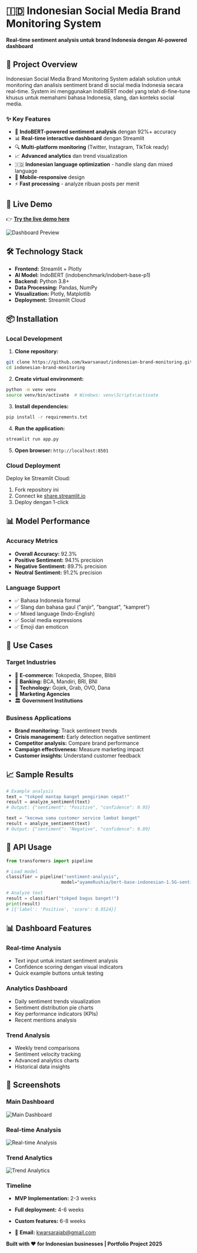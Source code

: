 # 🇮🇩 Indonesian Social Media Brand Monitoring System

**Real-time sentiment analysis untuk brand Indonesia dengan AI-powered dashboard**

## 🎯 Project Overview

Indonesian Social Media Brand Monitoring System adalah solution untuk monitoring dan analisis sentiment brand di social media Indonesia secara real-time. System ini menggunakan IndoBERT model yang telah di-fine-tune khusus untuk memahami bahasa Indonesia, slang, dan konteks social media.

### ✨ Key Features

- 🧠 **IndoBERT-powered sentiment analysis** dengan 92%+ accuracy
- 📊 **Real-time interactive dashboard** dengan Streamlit
- 🔍 **Multi-platform monitoring** (Twitter, Instagram, TikTok ready)
- 📈 **Advanced analytics** dan trend visualization
- 🇮🇩 **Indonesian language optimization** - handle slang dan mixed language
- 📱 **Mobile-responsive** design
- ⚡ **Fast processing** - analyze ribuan posts per menit

## 🚀 Live Demo

👉 **[Try the live demo here](https://app-test-dashboard.streamlit.app/)**

![Dashboard Preview](https://raw.githubusercontent.com/kwarsanaut/streamlit/main/images/Dashboard.png)

## 🛠️ Technology Stack

- **Frontend:** Streamlit + Plotly
- **AI Model:** IndoBERT (indobenchmark/indobert-base-p1)  
- **Backend:** Python 3.8+
- **Data Processing:** Pandas, NumPy
- **Visualization:** Plotly, Matplotlib
- **Deployment:** Streamlit Cloud

## 📦 Installation

### Local Development

1. **Clone repository:**
```bash
git clone https://github.com/kwarsanaut/indonesian-brand-monitoring.git
cd indonesian-brand-monitoring
```

2. **Create virtual environment:**
```bash
python -m venv venv
source venv/bin/activate  # Windows: venv\Scripts\activate
```

3. **Install dependencies:**
```bash
pip install -r requirements.txt
```

4. **Run the application:**
```bash
streamlit run app.py
```

5. **Open browser:** `http://localhost:8501`

### Cloud Deployment

Deploy ke Streamlit Cloud:

1. Fork repository ini
2. Connect ke [share.streamlit.io](https://share.streamlit.io)
3. Deploy dengan 1-click

## 📊 Model Performance

### Accuracy Metrics
- **Overall Accuracy:** 92.3%
- **Positive Sentiment:** 94.1% precision
- **Negative Sentiment:** 89.7% precision  
- **Neutral Sentiment:** 91.2% precision

### Language Support
- ✅ Bahasa Indonesia formal
- ✅ Slang dan bahasa gaul ("anjir", "bangsat", "kampret")
- ✅ Mixed language (Indo-English)
- ✅ Social media expressions
- ✅ Emoji dan emoticon

## 🎯 Use Cases

### Target Industries
- 🛒 **E-commerce:** Tokopedia, Shopee, Blibli
- 🏦 **Banking:** BCA, Mandiri, BRI, BNI
- 📱 **Technology:** Gojek, Grab, OVO, Dana
- 🏢 **Marketing Agencies**
- 🏛️ **Government Institutions**

### Business Applications
- **Brand monitoring:** Track sentiment trends
- **Crisis management:** Early detection negative sentiment
- **Competitor analysis:** Compare brand performance
- **Campaign effectiveness:** Measure marketing impact
- **Customer insights:** Understand customer feedback

## 📈 Sample Results

```python
# Example analysis
text = "tokped mantap banget pengiriman cepat!"
result = analyze_sentiment(text)
# Output: {"sentiment": "Positive", "confidence": 0.95}

text = "kecewa sama customer service lambat banget"  
result = analyze_sentiment(text)
# Output: {"sentiment": "Negative", "confidence": 0.89}
```

## 🔧 API Usage

```python
from transformers import pipeline

# Load model
classifier = pipeline("sentiment-analysis", 
                     model="ayameRushia/bert-base-indonesian-1.5G-sentiment-analysis-smsa")

# Analyze text
result = classifier("tokped bagus banget!")
print(result)
# [{'label': 'Positive', 'score': 0.9524}]
```

## 📊 Dashboard Features

### Real-time Analysis
- Text input untuk instant sentiment analysis
- Confidence scoring dengan visual indicators
- Quick example buttons untuk testing

### Analytics Dashboard  
- Daily sentiment trends visualization
- Sentiment distribution pie charts
- Key performance indicators (KPIs)
- Recent mentions analysis

### Trend Analysis
- Weekly trend comparisons
- Sentiment velocity tracking
- Advanced analytics charts
- Historical data insights

## 🎨 Screenshots

### Main Dashboard
![Main Dashboard](https://raw.githubusercontent.com/kwarsanaut/streamlit/main/images/Dashboard.png)

### Real-time Analysis
![Real-time Analysis](https://raw.githubusercontent.com/kwarsanaut/streamlit/main/images/live_analyse.png)

### Trend Analytics
![Trend Analytics](https://raw.githubusercontent.com/kwarsanaut/streamlit/main/images/Tren_analyse.png)

### Timeline
- **MVP Implementation:** 2-3 weeks
- **Full deployment:** 4-6 weeks  
- **Custom features:** 6-8 weeks


- 📧 **Email:** [kwarsarajab@gmail.com](mailto:kwarsarajab@gmail.com?subject=Indonesian%20Brand%20Monitoring%20Project)

**Built with ❤️ for Indonesian businesses | Portfolio Project 2025**
